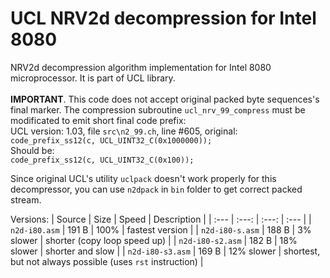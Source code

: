 # UCL NRV2d decompression for Intel 8080
NRV2d decompression algorithm implementation for Intel 8080 microprocessor. It is part of UCL library.<br><br>
**IMPORTANT**. This code does not accept original packed byte sequences's final marker.
The compression subroutine `ucl_nrv_99_compress` must be modificated to emit short final code prefix:<br>
UCL version: 1.03, file `src\n2_99.ch`, line #605, original:<br>
`code_prefix_ss12(c, UCL_UINT32_C(0x1000000));`<br>
Should be:<br>
`code_prefix_ss12(c, UCL_UINT32_C(0x100));`

Since original UCL's utility `uclpack` doesn't work properly for this decompressor, you can use `n2dpack` in `bin` folder to get correct packed stream.

Versions:
| Source | Size  | Speed | Description |
| :---   | :---: | :---: | :--- |
| `n2d-i80.asm` | 191 B | 100% | fastest version |
| `n2d-i80-s.asm` | 188 B | 3% slower | shorter (copy loop speed up) |
| `n2d-i80-s2.asm` | 182 B | 18% slower | shorter and slow |
| `n2d-i80-s3.asm` | 169 B | 12% slower | shortest, but not always possible (uses `rst` instruction) |
